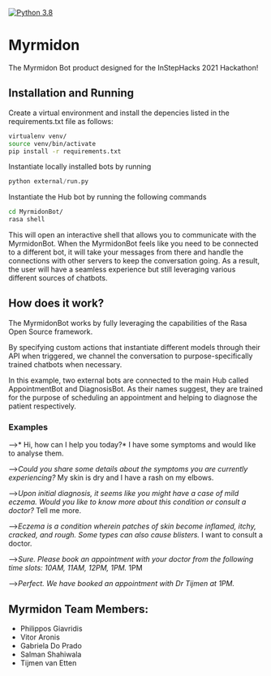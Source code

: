 [![Python 3.8](https://img.shields.io/badge/python-3.8-blue.svg)](https://www.python.org/downloads/release/python-380/)

# Myrmidon

The Myrmidon Bot product designed for the InStepHacks 2021 Hackathon!

## Installation and Running
Create a virtual environment and install the depencies listed in the requirements.txt file as follows:

```bash
virtualenv venv/
source venv/bin/activate
pip install -r requirements.txt
```

Instantiate locally installed bots by running 

```python 
python external/run.py
```

Instantiate the Hub bot by running the following commands

```bash
cd MyrmidonBot/
rasa shell
```

This will open an interactive shell that allows you to communicate with the MyrmidonBot. When the MyrmidonBot feels like you need to be connected to a different bot, it will take your messages from there and handle the connections with other servers to keep the conversation going. As a result, the user will have a seamless experience but still leveraging various different sources of chatbots.

## How does it work?
The MyrmidonBot works by fully leveraging the capabilities of the Rasa Open Source framework.

By specifying custom actions that instantiate different models through their API when triggered, we channel the conversation to purpose-specifically trained chatbots when necessary.

In this example, two external bots are connected to the main Hub called AppointmentBot and DiagnosisBot. As their names suggest, they are trained for the purpose of scheduling an appointment and helping to diagnose the patient respectively. 

### Examples
-->* Hi, how can I help you today?*
I have some symptoms and would like to analyse them.

-->*Could you share some details about the symptoms you are currently experiencing?*
My skin is dry and I have a rash on my elbows. 

-->*Upon initial diagnosis, it seems like you might have a case of mild eczema. Would you like to know more about this condition or consult a doctor?*
Tell me more.

-->*Eczema is a condition wherein patches of skin become inflamed, itchy, cracked, and rough. Some types can also cause blisters.*
I want to consult a doctor.

-->*Sure. Please book an appointment with your doctor from the following time slots: 10AM, 11AM, 12PM, 1PM.*
1PM

-->*Perfect. We have booked an appointment with Dr Tijmen at 1PM.*

## Myrmidon Team Members:
  * Philippos Giavridis
  * Vitor Aronis
  * Gabriela Do Prado
  * Salman Shahiwala
  * Tijmen van Etten
